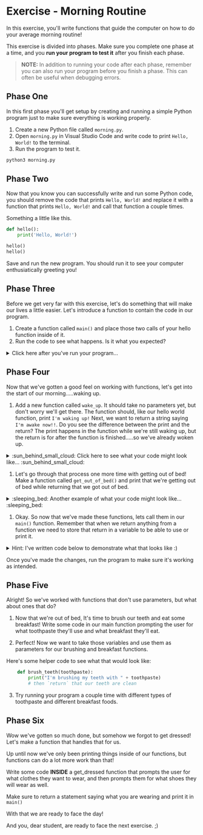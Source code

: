 # Exercise - Morning Routine

In this exercise, you'll write functions that guide the computer on how to do your average morning routine!

This exercise is divided into phases. Make sure you complete one phase at a time, and you **run your program to test it** after you finish each phase.

> **NOTE:** In addition to running your code after each phase, remember you can also run your program before you finish a phase. This can often be useful when debugging errors.

## Phase One

In this first phase you'll get setup by creating and running a simple Python program just to make sure everything is working properly.

1. Create a new Python file called `morning.py`.
1. Open `morning.py` in Visual Studio Code and write code to print `Hello, World!` to the terminal.
1. Run the program to test it.

```sh
python3 morning.py
```

## Phase Two

Now that you know you can successfully write and run some Python code, you should remove the code that prints `Hello, World!` and replace it with a function that prints `Hello, World!` and call that function a couple times.

Something a little like this.

```python
def hello():
    print('Hello, World!')

hello()
hello()

```

Save and run the new program. You should run it to see your computer enthusiatically greeting you!

## Phase Three

Before we get very far with this exercise, let's do something that will make our lives a little easier. Let's introduce a function to contain the code in our program.

1. Create a function called `main()` and place those two calls of your hello function inside of it. 
1. Run the code to see what happens. Is it what you expected?

<details>
<summary>  Click here after you've run your program...  </summary>

3. Your code didn't do anything because you didn't call the `main()` function. Add code at the bottom of the `morning.py` file to call `main()`. When you're finished, your script should look like this:

    ```python
    def hello():
        print('Hello, World!')

    def main():
        hello()
        hello()


    main()
    ```

4. Now run your program again to see what happens. Is it what you expected?

> **NOTE:** This is another example of some patterns we saw in the lightning exercise about keeping our code organized.  Feel free to reference that again!

</details>

## Phase Four

Now that we've gotten a good feel on working with functions, let's get into the start of our morning.....waking up. 

1. Add a new function called `wake_up`. It should take no parameters yet, but don't worry we'll get there. The function should, like our hello world function, print `I'm waking up!`  Next, we want to return a string saying `I'm awake now!!`.
Do you see the difference between the print and the return?  The print happens in the function while we're still waking up, but the return is for after the function is finished.....so we've already woken up.

<details>
<summary> :sun_behind_small_cloud: Click here to see what your code might look like... :sun_behind_small_cloud: </summary>

Example wake_up function code:

```python
    def wake_up():
        # print that we're waking up
        # then `return` that we woke up
```

</details>

1. Let's go through that process one more time with getting out of bed!  Make a function called `get_out_of_bed()` and print that we're getting out of bed while returning that we got out of bed. 

<details>
<summary> :sleeping_bed: Another example of what your code might look like... :sleeping_bed: </summary>

Example wake_up function code:

```python
    def get_out_of_bed():
        # print that we're getting out of bed
        # then `return` that we got out of bed
```

</details>

1. Okay.  So now that we've made these functions, lets call them in our `main()` function.  Remember that when we return anything from a function we need to store that return in a variable to be able to use or print it. 

<details>
<summary> Hint: I've written code below to demonstrate what that looks like :) </summary>

Example of returning and using function return:

```python
    def hello():
        print('Hello, World!')
        return "I've said hello now it's your turn"

    def main():
        our_turn = hello()
        print(our_turn)

    main()
```

Do we see whats happening there?  Look really closely!  When we call `hello` our function prints `'Hello, World!'`, but it **returns** a string saying its our turn.  With that return we can store (or "pipeline") that to a variable in main (that I've conveniently named our_turn), and then we can print it!  It's incredibly unseful to return things like this so they can be used whenever needed outside of our functions. 

</details>

Once you've made the changes, run the program to make sure it's working as intended.

## Phase Five

Alright!  So we've worked with functions that don't use parameters, but what about ones that do?

1. Now that we're out of bed, It's time to brush our teeth and eat some breakfast! Write some code in our main function prompting the user for what toothpaste they'll use and what breakfast they'll eat.

1. Perfect!  Now we want to take those variables and use them as parameters for our brushing and breakfast functions.

Here's some helper code to see what that would look like:

```python
    def brush_teeth(toothpaste):
        print("I'm brushing my teeth with " + toothpaste)
        # then `return` that our teeth are clean
```

3. Try running your program a couple time with different types of toothpaste and different breakfast foods. 

## Phase Six

Wow we've gotten so much done, but somehow we forgot to get dressed!  Let's make a function that handles that for us. 

Up until now we've only been printing things inside of our functions, but functions can do a lot more work than that!

Write some code **INSIDE** a get_dressed function that prompts the user for what clothes they want to wear, and then prompts them for what shoes they will wear as well.  

Make sure to return a statement saying what you are wearing and print it in `main()`

With that we are ready to face the day!

And you, dear student, are ready to face the next exercise. ;)
